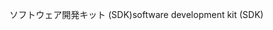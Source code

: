 <span data-ttu-id="5993b-101">ソフトウェア開発キット (SDK)</span><span class="sxs-lookup"><span data-stu-id="5993b-101">software development kit (SDK)</span></span>